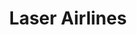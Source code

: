 ---
title: "Laser Airlines"
url: /san-cristobal/laser-airlines-calle-10/
shop: agencia de viajes
---